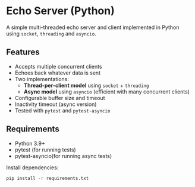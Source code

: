 # Echo Server (Python)

A simple multi-threaded echo server and client implemented in Python using `socket`, `threading` and `asyncio`.

## Features

- Accepts multiple concurrent clients
- Echoes back whatever data is sent
- Two implementations:
  - **Thread-per-client model** using `socket` + `threading`
  - **Async model** using `asyncio` (efficient with many concurrent clients)
- Configurable buffer size and timeout
- Inactivity timeout (async version)
- Tested with `pytest` and `pytest-asyncio`

## Requirements

- Python 3.9+
- pytest (for running tests)
- pytest-asyncio(for running async tests)

Install dependencies:

```bash
pip install -r requirements.txt
```
